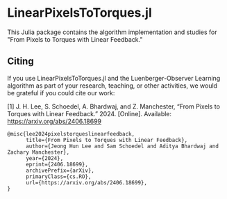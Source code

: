 # LinearPixelsToTorques.jl

This Julia package contains the algorithm implementation and studies for "From Pixels to Torques with Linear Feedback."

## Citing

If you use LinearPixelsToTorques.jl and the Luenberger-Observer Learning algorithm as part of your research, teaching, or other activities, we would be grateful if you could cite our work:

[1] J. H. Lee, S. Schoedel, A. Bhardwaj, and Z. Manchester, “From Pixels to Torques with Linear Feedback.” 2024. [Online]. Available: https://arxiv.org/abs/2406.18699
```
@misc{lee2024pixelstorqueslinearfeedback,
      title={From Pixels to Torques with Linear Feedback}, 
      author={Jeong Hun Lee and Sam Schoedel and Aditya Bhardwaj and Zachary Manchester},
      year={2024},
      eprint={2406.18699},
      archivePrefix={arXiv},
      primaryClass={cs.RO},
      url={https://arxiv.org/abs/2406.18699}, 
}
